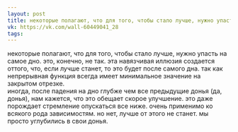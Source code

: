 ```yaml
---
layout: post
title: некоторые полагают, что для того, чтобы стало лучше, нужно упасть на самое дно
vk: https://vk.com/wall-60449041_28
tags:
---
```

некоторые полагают, что для того, чтобы стало лучше, нужно упасть на самое дно. это, конечно, не так. эта навязчивая иллюзия создается оттого, что, если лучше станет, то это будет после самого дна. так как непрерывная функция всегда имеет минимальное значение на закрытом отрезке. <br>
иногда, после падения на дно глубже чем все предыдущие донья (да, донья), нам кажется, что это обещает скорое улучшение. это даже порождает стремление опускаться все ниже. очень применимо ко всякого рода зависимостям. но нет, лучше от этого не станет. мы просто углубились в свои донья.